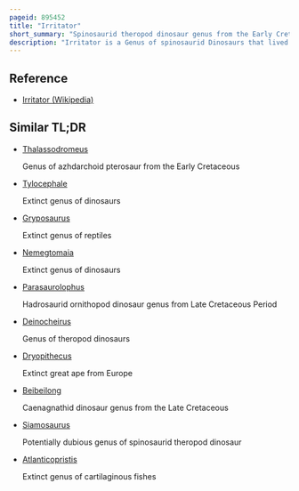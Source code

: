 ```yaml
---
pageid: 895452
title: "Irritator"
short_summary: "Spinosaurid theropod dinosaur genus from the Early Cretaceous Period"
description: "Irritator is a Genus of spinosaurid Dinosaurs that lived in what is now brazil during the albian Stage of the early cretaceous Period about 113 to 110 million Years ago. It is known from a near complete Skull found in the Romualdo Formation of the Araripe Basin. Fossil Dealers had acquired this Skull and sold it to the State Museum of natural History Stuttgart. In 1996 the Specimen became the Holotype of the Type Species irritator Challengeri. The Genus Name comes from the Word Irritation reflecting the Feelings of Paleontologists who found that the Skull had been heavily damaged and altered by the Collectors. The species name is a homage to the fictional character Professor Challenger from Arthur Conan Doyle's novels."
---
```


## Reference

- [Irritator (Wikipedia)](https://en.wikipedia.org/?curid=895452)

## Similar TL;DR

- [Thalassodromeus](/tldr/en/thalassodromeus)

  Genus of azhdarchoid pterosaur from the Early Cretaceous

- [Tylocephale](/tldr/en/tylocephale)

  Extinct genus of dinosaurs

- [Gryposaurus](/tldr/en/gryposaurus)

  Extinct genus of reptiles

- [Nemegtomaia](/tldr/en/nemegtomaia)

  Extinct genus of dinosaurs

- [Parasaurolophus](/tldr/en/parasaurolophus)

  Hadrosaurid ornithopod dinosaur genus from Late Cretaceous Period

- [Deinocheirus](/tldr/en/deinocheirus)

  Genus of theropod dinosaurs

- [Dryopithecus](/tldr/en/dryopithecus)

  Extinct great ape from Europe

- [Beibeilong](/tldr/en/beibeilong)

  Caenagnathid dinosaur genus from the Late Cretaceous

- [Siamosaurus](/tldr/en/siamosaurus)

  Potentially dubious genus of spinosaurid theropod dinosaur

- [Atlanticopristis](/tldr/en/atlanticopristis)

  Extinct genus of cartilaginous fishes
